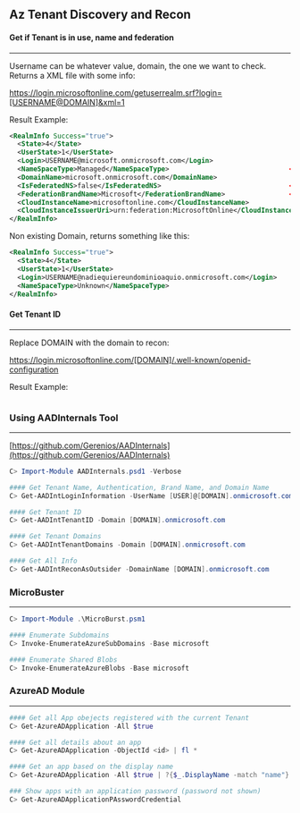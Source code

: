 ## Az Tenant Discovery and Recon

#### Get if Tenant is in use, name and federation
---

Username can be whatever value, domain, the one we want to check. Returns a XML file with some info:

https://login.microsoftonline.com/getuserrealm.srf?login=[USERNAME@DOMAIN]&xml=1

Result Example:
```xml
<RealmInfo Success="true">
  <State>4</State>
  <UserState>1</UserState>
  <Login>USERNAME@microsoft.onmicrosoft.com</Login>
  <NameSpaceType>Managed</NameSpaceType>                              <<-- Managed
  <DomainName>microsoft.onmicrosoft.com</DomainName>
  <IsFederatedNS>false</IsFederatedNS>                                <<-- Not federated
  <FederationBrandName>Microsoft</FederationBrandName>                <<-- Federation Brand Name
  <CloudInstanceName>microsoftonline.com</CloudInstanceName>
  <CloudInstanceIssuerUri>urn:federation:MicrosoftOnline</CloudInstanceIssuerUri>
</RealmInfo>
```
Non existing Domain, returns something like this:
```xml
<RealmInfo Success="true">
  <State>4</State>
  <UserState>1</UserState>
  <Login>USERNAME@nadiequiereundominioaquio.onmicrosoft.com</Login>
  <NameSpaceType>Unknown</NameSpaceType>
</RealmInfo>
```
#### Get Tenant ID
---
Replace DOMAIN with the domain to recon:

https://login.microsoftonline.com/[DOMAIN]/.well-known/openid-configuration

Result Example:
```xml

```

### Using AADInternals Tool
---
[https://github.com/Gerenios/AADInternals](https://github.com/Gerenios/AADInternals)

```powershell
C> Import-Module AADInternals.psd1 -Verbose

#### Get Tenant Name, Authentication, Brand Name, and Domain Name
C> Get-AADIntLoginInformation -UserName [USER]@[DOMAIN].onmicrosoft.com

#### Get Tenant ID
C> Get-AADIntTenantID -Domain [DOMAIN].onmicrosoft.com

#### Get Tenant Domains
C> Get-AADIntTenantDomains -Domain [DOMAIN].onmicrosoft.com

#### Get All Info
C> Get-AADIntReconAsOutsider -DomainName [DOMAIN].onmicrosoft.com
```

### MicroBuster
---
```powershell
C> Import-Module .\MicroBurst.psm1   

#### Enumerate Subdomains
C> Invoke-EnumerateAzureSubDomains -Base microsoft

#### Enumerate Shared Blobs
C> Invoke-EnumerateAzureBlobs -Base microsoft
```

### AzureAD Module
---
```powershell
#### Get all App obejects registered with the current Tenant
C> Get-AzureADApplication -All $true

#### Get all details about an app
C> Get-AzureADApplication -ObjectId <id> | fl *

#### Get an app based on the display name
C> Get-AzureADApplication -All $true | ?{$_.DisplayName -match "name"}

### Show apps with an application password (password not shown)
C> Get-AzureADApplicationPAsswordCredential
```  
